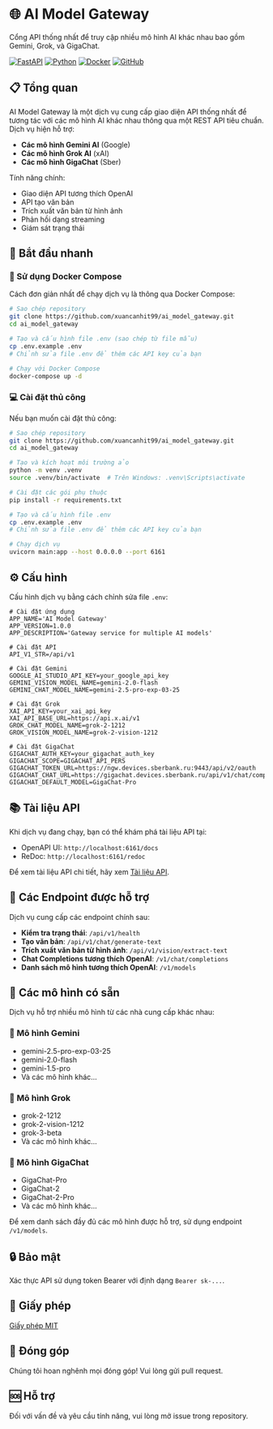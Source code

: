 # 🌐 AI Model Gateway

Cổng API thống nhất để truy cập nhiều mô hình AI khác nhau bao gồm Gemini, Grok, và GigaChat.

[![FastAPI](https://img.shields.io/badge/FastAPI-0.115.12-009688.svg)](https://fastapi.tiangolo.com/)
[![Python](https://img.shields.io/badge/Python-3.11-3776AB.svg)](https://www.python.org/)
[![Docker](https://img.shields.io/badge/Docker-Ready-2496ED.svg)](https://www.docker.com/)
[![GitHub](https://img.shields.io/badge/GitHub-Repository-181717.svg)](https://github.com/xuancanhit99/ai_model_gateway)

## 📋 Tổng quan

AI Model Gateway là một dịch vụ cung cấp giao diện API thống nhất để tương tác với các mô hình AI khác nhau thông qua một REST API tiêu chuẩn. Dịch vụ hiện hỗ trợ:

- **Các mô hình Gemini AI** (Google)
- **Các mô hình Grok AI** (xAI)
- **Các mô hình GigaChat** (Sber)

Tính năng chính:
- Giao diện API tương thích OpenAI
- API tạo văn bản
- Trích xuất văn bản từ hình ảnh
- Phản hồi dạng streaming
- Giám sát trạng thái

## 🚀 Bắt đầu nhanh

### 🐳 Sử dụng Docker Compose

Cách đơn giản nhất để chạy dịch vụ là thông qua Docker Compose:

```bash
# Sao chép repository
git clone https://github.com/xuancanhit99/ai_model_gateway.git
cd ai_model_gateway

# Tạo và cấu hình file .env (sao chép từ file mẫu)
cp .env.example .env
# Chỉnh sửa file .env để thêm các API key của bạn

# Chạy với Docker Compose
docker-compose up -d
```

### 💻 Cài đặt thủ công

Nếu bạn muốn cài đặt thủ công:

```bash
# Sao chép repository
git clone https://github.com/xuancanhit99/ai_model_gateway.git
cd ai_model_gateway

# Tạo và kích hoạt môi trường ảo
python -m venv .venv
source .venv/bin/activate  # Trên Windows: .venv\Scripts\activate

# Cài đặt các gói phụ thuộc
pip install -r requirements.txt

# Tạo và cấu hình file .env
cp .env.example .env
# Chỉnh sửa file .env để thêm các API key của bạn

# Chạy dịch vụ
uvicorn main:app --host 0.0.0.0 --port 6161
```

## ⚙️ Cấu hình

Cấu hình dịch vụ bằng cách chỉnh sửa file `.env`:

```
# Cài đặt ứng dụng
APP_NAME='AI Model Gateway'
APP_VERSION=1.0.0
APP_DESCRIPTION='Gateway service for multiple AI models'

# Cài đặt API
API_V1_STR=/api/v1

# Cài đặt Gemini
GOOGLE_AI_STUDIO_API_KEY=your_google_api_key
GEMINI_VISION_MODEL_NAME=gemini-2.0-flash
GEMINI_CHAT_MODEL_NAME=gemini-2.5-pro-exp-03-25

# Cài đặt Grok
XAI_API_KEY=your_xai_api_key
XAI_API_BASE_URL=https://api.x.ai/v1
GROK_CHAT_MODEL_NAME=grok-2-1212
GROK_VISION_MODEL_NAME=grok-2-vision-1212

# Cài đặt GigaChat
GIGACHAT_AUTH_KEY=your_gigachat_auth_key
GIGACHAT_SCOPE=GIGACHAT_API_PERS
GIGACHAT_TOKEN_URL=https://ngw.devices.sberbank.ru:9443/api/v2/oauth
GIGACHAT_CHAT_URL=https://gigachat.devices.sberbank.ru/api/v1/chat/completions
GIGACHAT_DEFAULT_MODEL=GigaChat-Pro
```

## 📚 Tài liệu API

Khi dịch vụ đang chạy, bạn có thể khám phá tài liệu API tại:
- OpenAPI UI: `http://localhost:6161/docs`
- ReDoc: `http://localhost:6161/redoc`

Để xem tài liệu API chi tiết, hãy xem [Tài liệu API](./docs/api.vi.md).

## 🔌 Các Endpoint được hỗ trợ

Dịch vụ cung cấp các endpoint chính sau:

- **Kiểm tra trạng thái**: `/api/v1/health`
- **Tạo văn bản**: `/api/v1/chat/generate-text`
- **Trích xuất văn bản từ hình ảnh**: `/api/v1/vision/extract-text`
- **Chat Completions tương thích OpenAI**: `/v1/chat/completions`
- **Danh sách mô hình tương thích OpenAI**: `/v1/models`

## 🤖 Các mô hình có sẵn

Dịch vụ hỗ trợ nhiều mô hình từ các nhà cung cấp khác nhau:

### 🔷 Mô hình Gemini
- gemini-2.5-pro-exp-03-25
- gemini-2.0-flash
- gemini-1.5-pro
- Và các mô hình khác...

### 🔶 Mô hình Grok
- grok-2-1212
- grok-2-vision-1212
- grok-3-beta
- Và các mô hình khác...

### 🔴 Mô hình GigaChat
- GigaChat-Pro
- GigaChat-2
- GigaChat-2-Pro
- Và các mô hình khác...

Để xem danh sách đầy đủ các mô hình được hỗ trợ, sử dụng endpoint `/v1/models`.

## 🔒 Bảo mật

Xác thực API sử dụng token Bearer với định dạng `Bearer sk-...`.

## 📄 Giấy phép

[Giấy phép MIT](LICENSE)

## 👥 Đóng góp

Chúng tôi hoan nghênh mọi đóng góp! Vui lòng gửi pull request.

## 🆘 Hỗ trợ

Đối với vấn đề và yêu cầu tính năng, vui lòng mở issue trong repository.